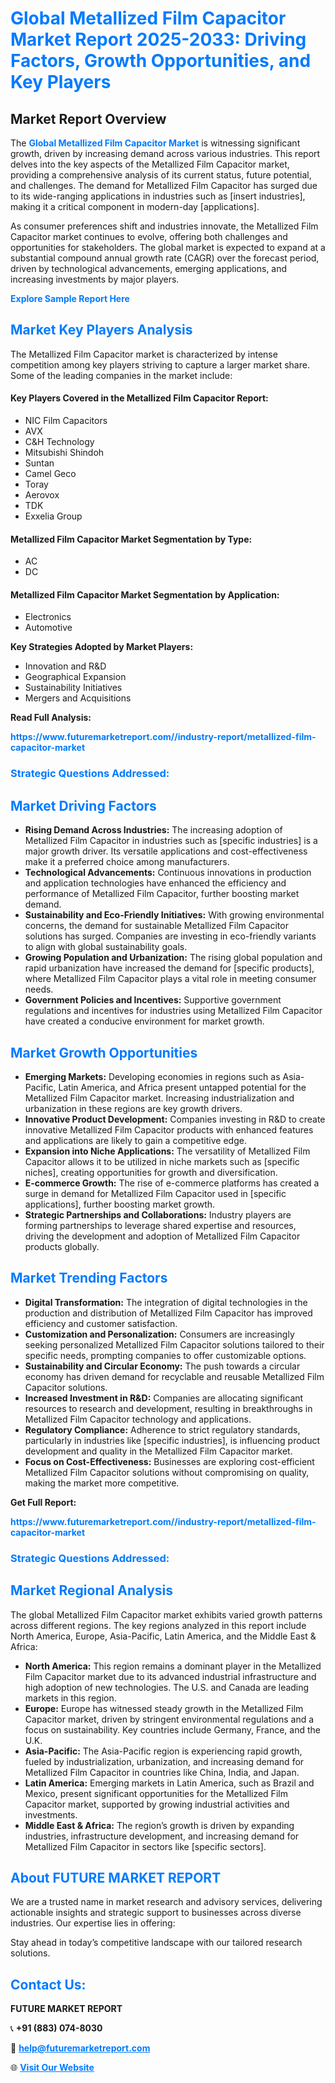 <h1 style="color: #007BFF;">Global Metallized Film Capacitor Market Report 2025-2033: Driving Factors, Growth Opportunities, and Key Players</h1>

<section id="overview">
<h2>Market Report Overview</h2>
<p>The <a href="https://www.futuremarketreport.com//industry-report/metallized-film-capacitor-market" style="color: #007BFF; text-decoration: none;"><strong>Global Metallized Film Capacitor Market</strong></a> is witnessing significant growth, driven by increasing demand across various industries. This report delves into the key aspects of the Metallized Film Capacitor market, providing a comprehensive analysis of its current status, future potential, and challenges. The demand for Metallized Film Capacitor has surged due to its wide-ranging applications in industries such as [insert industries], making it a critical component in modern-day [applications].</p>
<p>As consumer preferences shift and industries innovate, the Metallized Film Capacitor market continues to evolve, offering both challenges and opportunities for stakeholders. The global market is expected to expand at a substantial compound annual growth rate (CAGR) over the forecast period, driven by technological advancements, emerging applications, and increasing investments by major players.</p>
</section>

<section id="overview">
<p><a href="https://www.futuremarketreport.com//request-sample/reportId=76191" style="color: #007BFF; text-decoration: none;"><strong>Explore Sample Report Here</strong></a></p>
</section>

<section id="key-players">
<h2 style="color: #007BFF;">Market Key Players Analysis</h2>
<p>The Metallized Film Capacitor market is characterized by intense competition among key players striving to capture a larger market share. Some of the leading companies in the market include:</p>
<h4>Key Players Covered in the Metallized Film Capacitor Report:</h4>
<ul><li>NIC Film Capacitors</li><li>AVX</li><li>C&amp;H Technology</li><li>Mitsubishi Shindoh</li><li>Suntan</li><li>Camel Geco</li><li>Toray</li><li>Aerovox</li><li>TDK</li><li>Exxelia Group</li></ul>
<h4>Metallized Film Capacitor Market Segmentation by Type:</h4>
<ul><li>AC</li><li>DC</li></ul>

<h4>Metallized Film Capacitor Market Segmentation by Application:</h4>
<ul><li>Electronics</li><li>Automotive</li></ul>
<p><strong>Key Strategies Adopted by Market Players:</strong></p>
<ul>
<li>Innovation and R&D</li>
<li>Geographical Expansion</li>
<li>Sustainability Initiatives</li>
<li>Mergers and Acquisitions</li>
</ul>
</section>

<section>
<p><strong>Read Full Analysis: </strong></p><a href="https://www.futuremarketreport.com//industry-report/metallized-film-capacitor-market" style="color: #007BFF; text-decoration: none;"><strong>https://www.futuremarketreport.com//industry-report/metallized-film-capacitor-market</strong></a>
<h3 style="color: #007BFF;">Strategic Questions Addressed:</h3>
</section>

<section id="driving-factors">
<h2 style="color: #007BFF;">Market Driving Factors</h2>
<ul>
<li><strong>Rising Demand Across Industries:</strong> The increasing adoption of Metallized Film Capacitor in industries such as [specific industries] is a major growth driver. Its versatile applications and cost-effectiveness make it a preferred choice among manufacturers.</li>
<li><strong>Technological Advancements:</strong> Continuous innovations in production and application technologies have enhanced the efficiency and performance of Metallized Film Capacitor, further boosting market demand.</li>
<li><strong>Sustainability and Eco-Friendly Initiatives:</strong> With growing environmental concerns, the demand for sustainable Metallized Film Capacitor solutions has surged. Companies are investing in eco-friendly variants to align with global sustainability goals.</li>
<li><strong>Growing Population and Urbanization:</strong> The rising global population and rapid urbanization have increased the demand for [specific products], where Metallized Film Capacitor plays a vital role in meeting consumer needs.</li>
<li><strong>Government Policies and Incentives:</strong> Supportive government regulations and incentives for industries using Metallized Film Capacitor have created a conducive environment for market growth.</li>
</ul>
</section>

<section id="growth-opportunities">
<h2 style="color: #007BFF;">Market Growth Opportunities</h2>
<ul>
<li><strong>Emerging Markets:</strong> Developing economies in regions such as Asia-Pacific, Latin America, and Africa present untapped potential for the Metallized Film Capacitor market. Increasing industrialization and urbanization in these regions are key growth drivers.</li>
<li><strong>Innovative Product Development:</strong> Companies investing in R&D to create innovative Metallized Film Capacitor products with enhanced features and applications are likely to gain a competitive edge.</li>
<li><strong>Expansion into Niche Applications:</strong> The versatility of Metallized Film Capacitor allows it to be utilized in niche markets such as [specific niches], creating opportunities for growth and diversification.</li>
<li><strong>E-commerce Growth:</strong> The rise of e-commerce platforms has created a surge in demand for Metallized Film Capacitor used in [specific applications], further boosting market growth.</li>
<li><strong>Strategic Partnerships and Collaborations:</strong> Industry players are forming partnerships to leverage shared expertise and resources, driving the development and adoption of Metallized Film Capacitor products globally.</li>
</ul>
</section>

<section id="trending-factors">
<h2 style="color: #007BFF;">Market Trending Factors</h2>
<ul>
<li><strong>Digital Transformation:</strong> The integration of digital technologies in the production and distribution of Metallized Film Capacitor has improved efficiency and customer satisfaction.</li>
<li><strong>Customization and Personalization:</strong> Consumers are increasingly seeking personalized Metallized Film Capacitor solutions tailored to their specific needs, prompting companies to offer customizable options.</li>
<li><strong>Sustainability and Circular Economy:</strong> The push towards a circular economy has driven demand for recyclable and reusable Metallized Film Capacitor solutions.</li>
<li><strong>Increased Investment in R&D:</strong> Companies are allocating significant resources to research and development, resulting in breakthroughs in Metallized Film Capacitor technology and applications.</li>
<li><strong>Regulatory Compliance:</strong> Adherence to strict regulatory standards, particularly in industries like [specific industries], is influencing product development and quality in the Metallized Film Capacitor market.</li>
<li><strong>Focus on Cost-Effectiveness:</strong> Businesses are exploring cost-efficient Metallized Film Capacitor solutions without compromising on quality, making the market more competitive.</li>
</ul>
</section>

<section>
<p><strong>Get Full Report: </strong></p><a href="https://www.futuremarketreport.com//industry-report/metallized-film-capacitor-market" style="color: #007BFF; text-decoration: none;"><strong>https://www.futuremarketreport.com//industry-report/metallized-film-capacitor-market</strong></a>
<h3 style="color: #007BFF;">Strategic Questions Addressed:</h3>
</section>


<section id="regional-analysis">
<h2 style="color: #007BFF;">Market Regional Analysis</h2>
<p>The global Metallized Film Capacitor market exhibits varied growth patterns across different regions. The key regions analyzed in this report include North America, Europe, Asia-Pacific, Latin America, and the Middle East & Africa:</p>
<ul>
<li><strong>North America:</strong> This region remains a dominant player in the Metallized Film Capacitor market due to its advanced industrial infrastructure and high adoption of new technologies. The U.S. and Canada are leading markets in this region.</li>
<li><strong>Europe:</strong> Europe has witnessed steady growth in the Metallized Film Capacitor market, driven by stringent environmental regulations and a focus on sustainability. Key countries include Germany, France, and the U.K.</li>
<li><strong>Asia-Pacific:</strong> The Asia-Pacific region is experiencing rapid growth, fueled by industrialization, urbanization, and increasing demand for Metallized Film Capacitor in countries like China, India, and Japan.</li>
<li><strong>Latin America:</strong> Emerging markets in Latin America, such as Brazil and Mexico, present significant opportunities for the Metallized Film Capacitor market, supported by growing industrial activities and investments.</li>
<li><strong>Middle East & Africa:</strong> The region’s growth is driven by expanding industries, infrastructure development, and increasing demand for Metallized Film Capacitor in sectors like [specific sectors].</li>
</ul>
</section>

<footer>
<h2 style="color: #007BFF;">About FUTURE MARKET REPORT</h2>
<p>We are a trusted name in market research and advisory services, delivering actionable insights and strategic support to businesses across diverse industries. Our expertise lies in offering:</p>

<p>Stay ahead in today’s competitive landscape with our tailored research solutions.</p>

<h2 style="color: #007BFF;">Contact Us:</h2>
<p><strong>FUTURE MARKET REPORT</strong></p>
<p>📞 <strong>+91 (883) 074-8030</strong></p>
<p>📧 <strong><a href="mailto:help@futuremarketreport.com" style="color: #007BFF;">help@futuremarketreport.com</a></strong></p>
<p>🌐 <strong><a href="https://www.futuremarketreport.com/" style="color: #007BFF;">Visit Our Website</a></strong></p>
</footer>